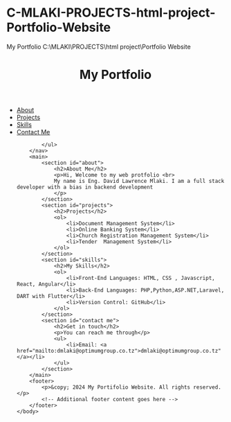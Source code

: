 # C-MLAKI-PROJECTS-html-project-Portfolio-Website
My Portfolio
C:\MLAKI\PROJECTS\html project\Portfolio Website

<!DOCTYPE html>
<html>
    <head>
        <title>Mlaki Portfolio
        </title>
               <link rel="stylesheet" href="Portfolio.css">
    </head>
    <body>
        <header>
            <h1>My Portfolio</h1>
        </header>
        <nav>
            <ul>
                <li><a href="#about">About</a></li>
                <li><a href="#projects">Projects</a></li>
                <li><a href="#skills">Skills</a></li>
                <li><a href="#contact Me">Contact Me</a></li>
                
            </ul>
        </nav>
        <main>
            <section id="about">
                <h2>About Me</h2>
                <p>Hi, Welcome to my web protfolio <br>
                My name is Eng. David Lawrence Mlaki. I am a full stack developer with a bias in backend development
                </p>
            </section>
            <section id="projects">
                <h2>Projects</h2>
                <ol>
                    <li>Document Management System</li>
                    <li>Online Banking System</li>
                    <li>Church Registration Management System</li>
                    <li>Tender  Management System</li>
                </ol>
            </section>
            <section id="skills">
                <h2>My Skills</h2>
                <ol>
                    <li>Front-End Languages: HTML, CSS , Javascript, React, Angular</li>
                    <li>Back-End Languages: PHP,Python,ASP.NET,Laravel, DART with Flutter</li>
                    <li>Version Control: GitHub</li>
                </ol>
            </section>
            <section id="contact me">
                <h2>Get in touch</h2>
                <p>You can reach me through</p>
                <ul>
                    <li>Email: <a href="mailto:dmlaki@optimumgroup.co.tz">dmlaki@optimumgroup.co.tz"</a></li>
                </ul>
            </section>
        </main>
        <footer>
            <p>&copy; 2024 My Portifolio Website. All rights reserved.</p>
            <!-- Additional footer content goes here -->
        </footer>
    </body>
</html>
